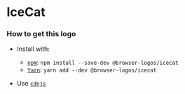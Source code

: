 # IceCat

### How to get this logo

* Install with:

  * [`npm`](https://www.npmjs.com/): `npm install --save-dev @browser-logos/icecat`
  * [`Yarn`](https://yarnpkg.com/): `yarn add --dev @browser-logos/icecat`

* Use [`cdnjs`](https://cdnjs.com/libraries/browser-logos)
